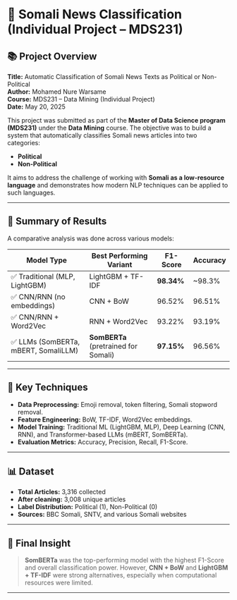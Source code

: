 
# 📰 Somali News Classification (Individual Project – MDS231)

## 📚 Project Overview

**Title:** Automatic Classification of Somali News Texts as Political or Non-Political  
**Author:** Mohamed Nure Warsame  
**Course:** MDS231 – Data Mining (Individual Project)  
**Date:** May 20, 2025

This project was submitted as part of the **Master of Data Science program (MDS231)** under the **Data Mining** course. The objective was to build a system that automatically classifies Somali news articles into two categories:

- **Political**
- **Non-Political**

It aims to address the challenge of working with **Somali as a low-resource language** and demonstrates how modern NLP techniques can be applied to such languages.

---

## 📝 Summary of Results

A comparative analysis was done across various models:

| Model Type                          | Best Performing Variant            | F1-Score  | Accuracy |
|-------------------------------------|------------------------------------|-----------|----------|
| ✅ Traditional (MLP, LightGBM)      | LightGBM + TF-IDF                  | **98.34%**| ~98.3%   |
| ✅ CNN/RNN (no embeddings)         | CNN + BoW                          | 96.52%    | 96.51%   |
| ✅ CNN/RNN + Word2Vec              | RNN + Word2Vec                     | 93.22%    | 93.19%   |
| ✅ LLMs (SomBERTa, mBERT, SomaliLLM)| **SomBERTa** (pretrained for Somali) | **97.15%**| 96.56%   |

---

## 🧪 Key Techniques

- **Data Preprocessing:** Emoji removal, token filtering, Somali stopword removal.
- **Feature Engineering:** BoW, TF-IDF, Word2Vec embeddings.
- **Model Training:** Traditional ML (LightGBM, MLP), Deep Learning (CNN, RNN), and Transformer-based LLMs (mBERT, SomBERTa).
- **Evaluation Metrics:** Accuracy, Precision, Recall, F1-Score.

---

## 📊 Dataset

- **Total Articles:** 3,316 collected  
- **After cleaning:** 3,008 unique articles  
- **Label Distribution:** Political (1), Non-Political (0)  
- **Sources:** BBC Somali, SNTV, and various Somali websites

---

## 🧠 Final Insight

> **SomBERTa** was the top-performing model with the highest F1-Score and overall classification power. However, **CNN + BoW** and **LightGBM + TF-IDF** were strong alternatives, especially when computational resources were limited.

---

